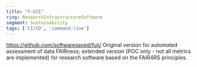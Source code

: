 ```yaml
---
title: "F-UJI"
ring: ResearchInfrastructureSoftware
segment: Sustainability
tags: ['CI/CD', 'command-line']
---
```

https://github.com/softwaresaved/fuji/
Original version for automated assessment of data FAIRness; extended version (POC only - not all metrics are implemented) for research software based on the FAIR4RS principles.
